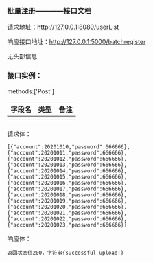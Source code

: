 ### 批量注册————接口文档

请求地址：http://127.0.0.1:8080/userList

响应接口地址：http://127.0.0.1:5000/batchregister

无头部信息

### 接口实例：

methods:['Post']

| 字段名 | 类型 | 备注 |
| ------ | ---- | ---- |
|        |      |      |

### 

请求体：

```
[{"account":20201010,"password":666666},{"account":20201011,"password":666666},{"account":20201012,"password":666666},{"account":20201013,"password":666666},{"account":20201014,"password":666666},{"account":20201015,"password":666666},{"account":20201016,"password":666666},{"account":20201017,"password":666666},{"account":20201018,"password":666666},{"account":20201019,"password":666666},{"account":20201020,"password":666666},{"account":20201021,"password":666666},{"account":20201022,"password":666666},{"account":20201023,"password":666666}]
```

响应体：

```
返回状态值200，字符串{successful upload!}
```

